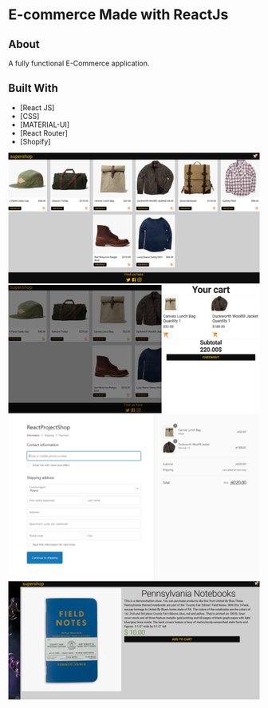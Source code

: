 # E-commerce Made with ReactJs

## About

A fully functional E-Commerce application.

## Built With

- [React JS]
- [CSS]
- [MATERIAL-UI]
- [React Router]
- [Shopify]

<img src='public/Homepage.png'><br>
<img src='public/Cart.png'><br>
<img src='public/Checkout.png'><br>
<img src='public/ProductPage.png'><br>
